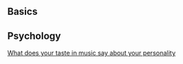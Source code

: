 ## Basics

## Psychology

[What does your taste in music say about your personality](http://www.saywhydoi.com/what-does-your-taste-in-music-say-about-your-personality)  
